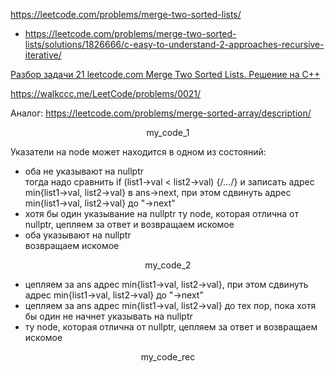 https://leetcode.com/problems/merge-two-sorted-lists/

- https://leetcode.com/problems/merge-two-sorted-lists/solutions/1826666/c-easy-to-understand-2-approaches-recursive-iterative/

[Разбор задачи 21 leetcode.com Merge Two Sorted Lists. Решение на C++](https://www.youtube.com/watch?v=JHRG307G0UQ)

https://walkccc.me/LeetCode/problems/0021/

Аналог: https://leetcode.com/problems/merge-sorted-array/description/


<p align="center"> my_code_1 </p>

Указатели на node может находится в одном из состояний:   
- оба не указывают на nullptr  
  тогда надо сравнить if (list1->val < list2->val) {/*...*/} и записать адрес min{list1->val, list2->val} в ans->next, при этом сдвинуть адрес min{list1->val, list2->val} до "->next"
- хотя бы один указывание на nullptr
  ту node, которая отлична от nullptr, цепляем за ответ и возвращаем искомое
- оба указывают на nullptr  
  возвращаем искомое
  
<p align="center"> my_code_2 </p>

- цепляем за ans адрес min{list1->val, list2->val}, при этом сдвинуть адрес min{list1->val, list2->val} до "->next"
- цепляем за ans адрес min{list1->val, list2->val} до тех пор, пока хотя бы один не начнет указывать на nullptr
- ту node, которая отлична от nullptr, цепляем за ответ и возвращаем искомое

<p align="center"> my_code_rec </p>
